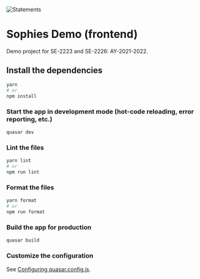 ![Statements](https://img.shields.io/badge/Frontend%20Code%20Coverage-96.93%25-brightgreen.svg?style=flat&logo=jest)

# Sophies Demo (frontend)

Demo project for SE-2223 and SE-2226: AY-2021-2022.

## Install the dependencies

```bash
yarn
# or
npm install
```

### Start the app in development mode (hot-code reloading, error reporting, etc.)

```bash
quasar dev
```

### Lint the files

```bash
yarn lint
# or
npm run lint
```

### Format the files

```bash
yarn format
# or
npm run format
```

### Build the app for production

```bash
quasar build
```

### Customize the configuration

See [Configuring quasar.config.js](https://v2.quasar.dev/quasar-cli-vite/quasar-config-js).
